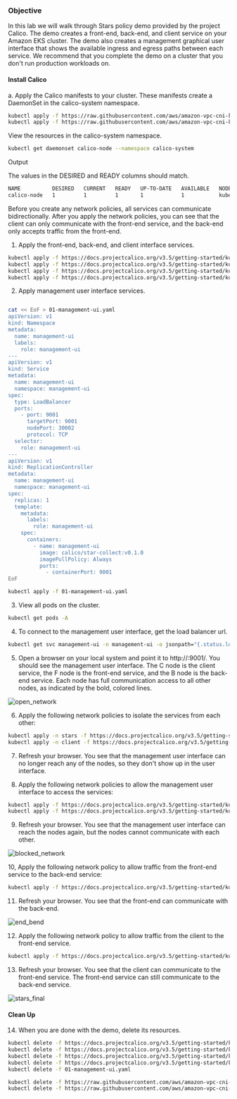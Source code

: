 ### Objective

In this lab we will walk through Stars policy demo provided by the project Calico. The demo creates a front-end, back-end, and client service on your Amazon EKS cluster. 
The demo also creates a management graphical user interface that shows the available ingress and egress paths between each service. We recommend that you complete the demo on a cluster that you don't run production workloads on.

#### Install Calico
a. Apply the Calico manifests to your cluster. These manifests create a DaemonSet in the calico-system namespace.

```bash
kubectl apply -f https://raw.githubusercontent.com/aws/amazon-vpc-cni-k8s/master/config/master/calico-operator.yaml
kubectl apply -f https://raw.githubusercontent.com/aws/amazon-vpc-cni-k8s/master/config/master/calico-crs.yaml
```

View the resources in the calico-system namespace.

```bash
kubectl get daemonset calico-node --namespace calico-system
```

Output

The values in the DESIRED and READY columns should match. 

```bash
NAME          DESIRED   CURRENT   READY   UP-TO-DATE   AVAILABLE   NODE SELECTOR            AGE
calico-node   1         1         1       1            1           kubernetes.io/os=linux   26m
```

Before you create any network policies, all services can communicate bidirectionally. After you apply the network policies, you can see that the client can only communicate with the front-end service, and the back-end only accepts traffic from the front-end.

1. Apply the front-end, back-end, and client interface services.

```bash 
kubectl apply -f https://docs.projectcalico.org/v3.5/getting-started/kubernetes/tutorials/stars-policy/manifests/00-namespace.yaml
kubectl apply -f https://docs.projectcalico.org/v3.5/getting-started/kubernetes/tutorials/stars-policy/manifests/02-backend.yaml
kubectl apply -f https://docs.projectcalico.org/v3.5/getting-started/kubernetes/tutorials/stars-policy/manifests/03-frontend.yaml
kubectl apply -f https://docs.projectcalico.org/v3.5/getting-started/kubernetes/tutorials/stars-policy/manifests/04-client.yaml
```

2. Apply management user interface services.

```bash 

cat << EoF > 01-management-ui.yaml
apiVersion: v1
kind: Namespace
metadata:
  name: management-ui
  labels:
    role: management-ui
---
apiVersion: v1
kind: Service
metadata:
  name: management-ui
  namespace: management-ui
spec:
  type: LoadBalancer
  ports:
    - port: 9001
      targetPort: 9001
      nodePort: 30002
      protocol: TCP
  selector:
    role: management-ui
---
apiVersion: v1
kind: ReplicationController
metadata:
  name: management-ui
  namespace: management-ui
spec:
  replicas: 1
  template:
    metadata:
      labels:
        role: management-ui
    spec:
      containers:
        - name: management-ui
          image: calico/star-collect:v0.1.0
          imagePullPolicy: Always
          ports:
            - containerPort: 9001
EoF

kubectl apply -f 01-management-ui.yaml
```

3. View all pods on the cluster.

```bash 
kubectl get pods -A

```

4. To connect to the management user interface, get the load balancer url.

```bash
kubectl get svc management-ui -n management-ui -o jsonpath="{.status.loadBalancer.ingress[*].hostname}" 
```

5. Open a browser on your local system and point it to http://<loadbalancer-url-from-step4>:9001/. You should see the management user interface. The C node is the client service, the F node is the front-end service, and the B node is the back-end service. Each node has full communication access to all other nodes, as indicated by the bold, colored lines.

![open_network](images/03.stars-default.png)


6. Apply the following network policies to isolate the services from each other:

```bash
kubectl apply -n stars -f https://docs.projectcalico.org/v3.5/getting-started/kubernetes/tutorials/stars-policy/policies/default-deny.yaml
kubectl apply -n client -f https://docs.projectcalico.org/v3.5/getting-started/kubernetes/tutorials/stars-policy/policies/default-deny.yaml
```


7. Refresh your browser. You see that the management user interface can no longer reach any of the nodes, so they don't show up in the user interface.



8. Apply the following network policies to allow the management user interface to access the services:

```bash
kubectl apply -f https://docs.projectcalico.org/v3.5/getting-started/kubernetes/tutorials/stars-policy/policies/allow-ui.yaml
kubectl apply -f https://docs.projectcalico.org/v3.5/getting-started/kubernetes/tutorials/stars-policy/policies/allow-ui-client.yaml 
```

9. Refresh your browser. You see that the management user interface can reach the nodes again, but the nodes cannot communicate with each other.

![blocked_network](images/03.stars-no-traffic.png)

10, Apply the following network policy to allow traffic from the front-end service to the back-end service:

```bash
kubectl apply -f https://docs.projectcalico.org/v3.5/getting-started/kubernetes/tutorials/stars-policy/policies/backend-policy.yaml

```

11. Refresh your browser. You see that the front-end can communicate with the back-end.

![end_bend](images/03.stars-front-end-back-end.png)


12. Apply the following network policy to allow traffic from the client to the front-end service.

```bash
kubectl apply -f https://docs.projectcalico.org/v3.5/getting-started/kubernetes/tutorials/stars-policy/policies/frontend-policy.yaml
```

13. Refresh your browser. You see that the client can communicate to the front-end service. The front-end service can still communicate to the back-end service.

![stars_final](images/03.stars-final.png)


#### Clean Up

14. When you are done with the demo, delete its resources.

```bash
kubectl delete -f https://docs.projectcalico.org/v3.5/getting-started/kubernetes/tutorials/stars-policy/manifests/04-client.yaml
kubectl delete -f https://docs.projectcalico.org/v3.5/getting-started/kubernetes/tutorials/stars-policy/manifests/03-frontend.yaml
kubectl delete -f https://docs.projectcalico.org/v3.5/getting-started/kubernetes/tutorials/stars-policy/manifests/02-backend.yaml
kubectl delete -f https://docs.projectcalico.org/v3.5/getting-started/kubernetes/tutorials/stars-policy/manifests/00-namespace.yaml
kubectl delete -f 01-management-ui.yaml
```

 

```bash
kubectl delete -f https://raw.githubusercontent.com/aws/amazon-vpc-cni-k8s/master/config/master/calico-crs.yaml
kubectl delete -f https://raw.githubusercontent.com/aws/amazon-vpc-cni-k8s/master/config/master/calico-operator.yaml
```
